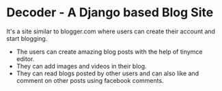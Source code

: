 # Decoder - A Django based Blog Site
It's a site similar to blogger.com where users can create their account and start blogging. 
- The users can create amazing blog posts with the help of tinymce editor.
- They can add images and videos in their blog. 
- They can read blogs posted by other users and can also like and comment on other posts using facebook comments.
